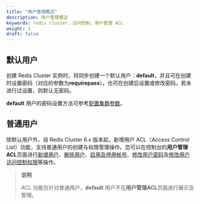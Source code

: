 ```yaml
---
title: "用户管理概述"
description: 用户管理概述
keywords: redis cluster，访问控制，用户管理 ACL
weight: 1
draft: false
---
```


## 默认用户

创建 Redis Cluster 实例时，将同步创建一个默认用户：**default**，并且可在创建时设置密码（对应的参数为**requirepass**），也可在创建后设置或修改密码。若未进行过设置，则默认无密码。

**default** 用户的密码设置方法可参考[配置集群参数](/database/redis_cluster/manual/cfginstance/paramconfig/)。

## 普通用户

除默认用户外，自 Redis Cluster 6.x 版本起，新增用户 ACL（Access Control List）功能，支持普通用户的创建与权限管理操作。您可以在控制台的**用户管理ACL**页面进行[新增用户](../addusr/)、[删除用户](../deleusr/)、[启用及停用帐号](../account/)、[修改用户密码](../account/)及[修改用户访问控制权限](../mdyacl/)等操作。

> **说明**
>
> ACL 功能仅针对普通用户，**default** 用户不在**用户管理ACL**页面进行展示及管理。



